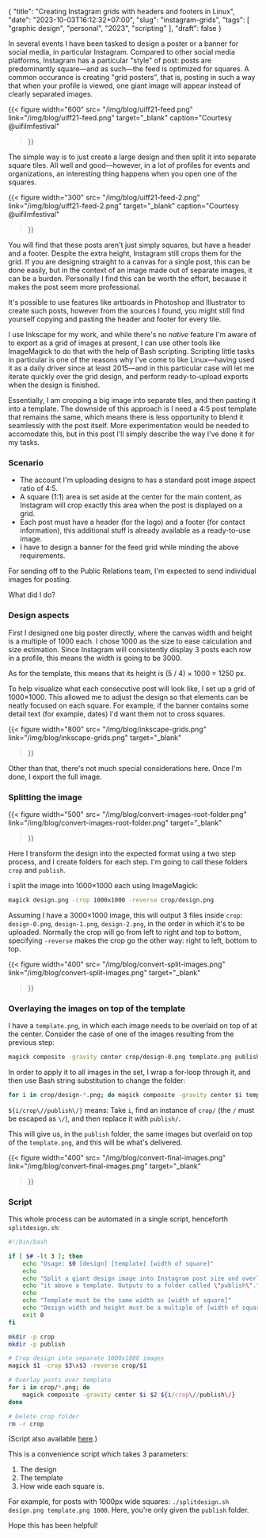 {
	"title": "Creating Instagram grids with headers and footers in Linux",
	"date": "2023-10-03T16:12:32+07:00",
	"slug": "instagram-grids",
	"tags": [
		"graphic design",
		"personal",
		"2023",
		"scripting"
	],
	"draft": false
}

In several events I have been tasked to design a poster or a banner for social media, in particular Instagram. Compared to other social media platforms, Instagram has a particular "style" of post: posts are predominantly square&mdash;and as such&mdash;the feed is optimized for squares. A common occurance is creating "grid posters", that is, posting in such a way that when your profile is viewed, one giant image will appear instead of clearly separated images.

{{< figure width="600"
	src= "/img/blog/uiff21-feed.png"
	link="/img/blog/uiff21-feed.png"
	target="_blank"
	caption="Courtesy @uifilmfestival"
>}}

The simple way is to just create a large design and then split it into separate square tiles. All well and good&mdash;however, in a lot of profiles for events and organizations, an interesting thing happens when you open one of the squares.


{{< figure width="300"
	src= "/img/blog/uiff21-feed-2.png"
	link="/img/blog/uiff21-feed-2.png"
	target="_blank"
	caption="Courtesy @uifilmfestival"
>}}

You will find that these posts aren't just simply squares, but have a header and a footer. Despite the extra height, Instagram still crops them for the grid. If you are designing straight to a canvas for a single post, this can be done easily, but in the context of an image made out of separate images, it can be a burden. Personally I find this can be worth the effort, because it makes the post seem more professional.

It's possible to use features like artboards in Photoshop and Illustrator to create such posts, however from the sources I found, you might still find yourself copying and pasting the header and footer for every tile.

I use Inkscape for my work, and while there's no *native* feature I'm aware of to export as a grid of images at present, I can use other tools like ImageMagick to do that with the help of Bash scripting. Scripting little tasks in particular is one of the reasons why I've come to like Linux&mdash;having used it as a daily driver since at least 2015&mdash;and in this particular case will let me iterate quickly over the grid design, and perform ready-to-upload exports when the design is finished.

Essentially, I am cropping a big image into separate tiles, and then pasting it into a template. The downside of this approach is I need a 4:5 post template that remains the same, which means there is less opportunity to blend it seamlessly with the post itself. More experimentation would be needed to accomodate this, but in this post I'll simply describe the way I've done it for my tasks.

### Scenario

- The account I'm uploading designs to has a standard post image aspect ratio of 4:5.
- A square (1:1) area is set aside at the center for the main content, as Instagram will crop exactly this area when the post is displayed on a grid.
- Each post must have a header (for the logo) and a footer (for contact information), this additional stuff is already available as a ready-to-use image.
- I have to design a banner for the feed grid while minding the above requirements.

For sending off to the Public Relations team, I'm expected to send individual images for posting.

What did I do?

### Design aspects

First I designed one big poster directly, where the canvas width and height is a multiple of 1000 each. I chose 1000 as the size to ease calculation and size estimation. Since Instagram will consistently display 3 posts each row in a profile, this means the width is going to be 3000.

As for the template, this means that its height is (5 / 4) &times; 1000 = 1250 px.

To help visualize what each consecutive post will look like, I set up a grid of 1000&times;1000. This allowed me to adjust the design so that elements can be neatly focused on each square. For example, if the banner contains some detail text (for example, dates) I'd want them not to cross squares.

{{< figure width="800"
	src= "/img/blog/inkscape-grids.png"
	link="/img/blog/inkscape-grids.png"
	target="_blank"
>}}

Other than that, there's not much special considerations here. Once I'm done, I export the full image.

### Splitting the image

{{< figure width="500"
	src= "/img/blog/convert-images-root-folder.png"
	link="/img/blog/convert-images-root-folder.png"
	target="_blank"
>}}

Here I transform the design into the expected format using a two step process, and I create folders for each step. I'm going to call these folders `crop` and `publish`.

I split the image into 1000&times;1000 each using ImageMagick:
```sh
magick design.png -crop 1000x1000 -reverse crop/design.png
```

Assuming I have a 3000&times;1000 image, this will output 3 files inside `crop`: `design-0.png`, `design-1.png`, `design-2.png`, in the order in which it's to be uploaded. Normally the crop will go from left to right and top to bottom, specifying `-reverse` makes the crop go the other way: right to left, bottom to top.

{{< figure width="400"
	src= "/img/blog/convert-split-images.png"
	link="/img/blog/convert-split-images.png"
	target="_blank"
>}}

### Overlaying the images on top of the template

I have a `template.png`, in which each image needs to be overlaid on top of at the center. Consider the case of one of the images resulting from the previous step:
```sh
magick composite -gravity center crop/design-0.png template.png publish/design-0.png
```

In order to apply it to all images in the set, I wrap a for-loop through it, and then use Bash string substitution to change the folder:
```sh
for i in crop/design-*.png; do magick composite -gravity center $i template.png ${i/crop\//publish\/}; done
```

`${i/crop\//publish\/}` means: Take `i`, find an instance of `crop/` (the `/` must be escaped as `\/`), and then replace it with `publish/`.

This will give us, in the `publish` folder, the same images but overlaid on top of the `template.png`, and this will be what's delivered.

{{< figure width="400"
	src= "/img/blog/convert-final-images.png"
	link="/img/blog/convert-final-images.png"
	target="_blank"
>}}

### Script

This whole process can be automated in a single script, henceforth `splitdesign.sh`:
```sh
#!/bin/bash

if [ $# -lt 3 ]; then
    echo "Usage: $0 [design] [template] [width of square]"
    echo
    echo "Split a giant design image into Instagram post size and overlay"
    echo "it above a template. Outputs to a folder called \"publish\"."
    echo
    echo "Template must be the same width as [width of square]"
    echo "Design width and height must be a multiple of [width of square]"
    exit 0
fi

mkdir -p crop
mkdir -p publish

# Crop design into separate 1000x1000 images
magick $1 -crop $3\x$3 -reverse crop/$1

# Overlay posts over template
for i in crop/*.png; do
    magick composite -gravity center $i $2 ${i/crop\//publish\/}
done

# Delete crop folder
rm -r crop
```

(Script also available [here](https://gist.github.com/rbsoen/e6a488daacd47cff8023181db594a197).)

This is a convenience script which takes 3 parameters:
1. The design
2. The template
3. How wide each square is.

For example, for posts with 1000px wide squares: `./splitdesign.sh design.png template.png 1000`. Here, you're only given the `publish` folder.

Hope this has been helpful!

